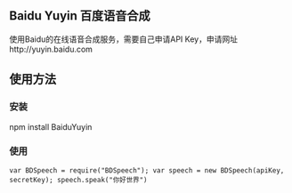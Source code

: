 Baidu Yuyin 百度语音合成
-----------------------

使用Baidu的在线语音合成服务，需要自己申请API Key，申请网址http://yuyin.baidu.com

使用方法
-------
### 安装

npm install BaiduYuyin

### 使用
`var BDSpeech = require("BDSpeech");
var speech = new BDSpeech(apiKey, secretKey);
speech.speak("你好世界")`
